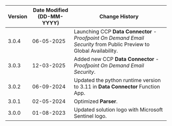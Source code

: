 | **Version** | **Date Modified (DD-MM-YYYY)** | **Change History**                                   |
|-------------|--------------------------------|------------------------------------------------------|
| 3.0.4       | 06-05-2025                     | Launching CCP **Data Connector** - *Proofpoint On Demand Email Security* from Public Preview to Global Availability.           |
| 3.0.3       | 12-03-2025                     | Added new CCP **Data Connector** - *Proofpoint On Demand Email Security*.            |
| 3.0.2       | 06-09-2024                     | Updated the python runtime version to 3.11 in **Data Connector** Function App.           |
| 3.0.1       | 02-05-2024                     | Optimized **Parser**.                                      |
| 3.0.0       | 01-08-2023                     | Updated solution logo with Microsoft Sentinel logo.   |
 